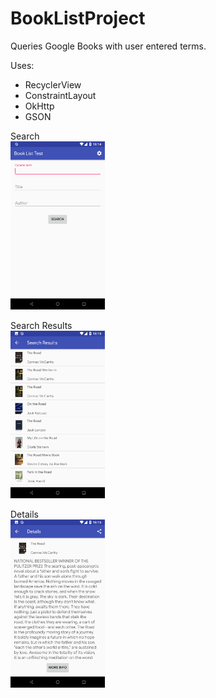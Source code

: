 # BookListProject
Queries Google Books with user entered terms.

Uses:
- RecyclerView
- ConstraintLayout
- OkHttp
- GSON


Search
<br/>
<img src="pictures/Search_LandingScreen.png" width=30% />

Search Results
<br/>
<img src="pictures/SearchResults.png" width=30% />

Details
<br/>
<img src="pictures/Details.png" width=30% />
